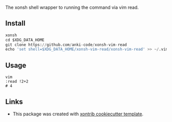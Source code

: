 The xonsh shell wrapper to running the command via vim read.

## Install

```python
xonsh
cd $XDG_DATA_HOME
git clone https://github.com/anki-code/xonsh-vim-read
echo 'set shell=$XDG_DATA_HOME/xonsh-vim-read/xonsh-vim-read' >> ~/.vimrc
```

## Usage

```
vim
:read !2+2
# 4
```

## Links 
* This package was created with [xontrib cookiecutter template](https://github.com/xonsh/xontrib-cookiecutter).
